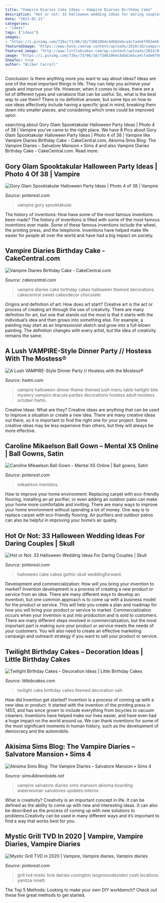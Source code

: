```yaml
---
title: "Vampire Diaries Cake Ideas ~ Vampire Diaries Birthday Cake"
description: "Hot or not: 33 halloween wedding ideas for daring couples"
date: "2023-01-21"
categories:
- "ideas"
tags: ["ideas"]
images:
- "https://i.pinimg.com/736x/73/06/10/73061064c4db62ebca4cfade6f983e66.jpg"
featuredImage: "https://www.hwtm.com/wp-content/uploads/2010/10/vampiredinnerpartyideas_1.jpg"
featured_image: "http://www.littlebcakes.com/wp-content/uploads/2014/01/Twilight-Cakes.jpg"
image: "https://i.pinimg.com/736x/73/06/10/73061064c4db62ebca4cfade6f983e66.jpg"
ShowToc: true
author: "Wilber Carroll"
---
```



Conclusion: Is there anything more you want to say about ideas?
Ideas are one of the most important things in life. They can help you achieve your goals and improve your life. However, when it comes to ideas, there are a lot of different types and variations that can be useful. So, what is the best way to use them? There is no definitive answer, but some tips on how to use ideas effectively include having a specific goal in mind, breaking them down into smaller pieces, and considering which ones could be improved upon.

	

		
searching about Gory Glam Spooktakular Halloween Party Ideas | Photo 4 of 38 | Vampire you've came to the right place. We have 8 Pics about Gory Glam Spooktakular Halloween Party Ideas | Photo 4 of 38 | Vampire like Vampire Diaries Birthday Cake - CakeCentral.com, Akisima Sims Blog: The Vampire Diaries – Salvatore Mansion • Sims 4 and also Vampire Diaries Birthday Cake - CakeCentral.com. Read more:
		
    
## Gory Glam Spooktakular Halloween Party Ideas | Photo 4 Of 38 | Vampire

<img loading=lazy src="https://i.pinimg.com/736x/8b/f6/a6/8bf6a62953af0e11968ea46780daad7b.jpg" onerror="this.onerror=null;this.src='https://tse2.mm.bing.net/th?id=OIP.hkJZOAT6FNzXpj0PiwNGZAHaJ3&amp;pid=15.1';" alt="Gory Glam Spooktakular Halloween Party Ideas | Photo 4 of 38 | Vampire">

_Source: pinterest.com_

>vampire gory spooktakular. 

	

The history of inventions: How have some of the most famous inventions been made?
The history of inventions is filled with some of the most famous inventions ever made. Some of these famous inventions include the wheel, the printing press, and the telephone. Inventions have helped make life easier for people all over the world and have had a big impact on society.

    
## Vampire Diaries Birthday Cake - CakeCentral.com

<img loading=lazy src="http://cdn001.cakecentral.com/gallery/2015/03/900_937512w93a_vampire-diaries-birthday-cake.jpg" onerror="this.onerror=null;this.src='https://tse1.mm.bing.net/th?id=OIP.xolqmEeaMuNqT57vTU07xgHaLH&amp;pid=15.1';" alt="Vampire Diaries Birthday Cake - CakeCentral.com">

_Source: cakecentral.com_

>vampire diaries cake birthday cakes halloween themed decorations cakecentral sweet cakesdecor chocolate. 

	

Origins and definition of art: How does art start?
Creative art is the act or process of creating art through the use of creativity. There are many definition for art, but one that stands out the most is that it starts with the individual’s idea and then grows into something else. For example, a painting may start as an Impressionist sketch and grow into a full-blown painting. The definition changes with every artist, but the idea of creativity remains the same.

    
## A Lush VAMPIRE-Style Dinner Party // Hostess With The Mostess®

<img loading=lazy src="https://www.hwtm.com/wp-content/uploads/2010/10/vampiredinnerpartyideas_1.jpg" onerror="this.onerror=null;this.src='https://tse4.mm.bing.net/th?id=OIP.OOJ8WPj75edDZzRk20cA8wHaLI&amp;pid=15.1';" alt="A Lush VAMPIRE-Style Dinner Party // Hostess with the Mostess®">

_Source: hwtm.com_

>vampire halloween dinner theme themed lush menu table twilight bite mystery vampiro dracula parties decorations hostess adult mostess october hwtm. 

	

Creative Ideas: What are they?
Creative ideas are anything that can be used to improve a situation or create a new idea. There are many creative ideas out there, so it is important to find the right one for your project. Some creative ideas may be less expensive than others, but they will always be more effective.

    
## Caroline Mikaelson Ball Gown – Mental XS Online | Ball Gowns, Satin

<img loading=lazy src="https://i.pinimg.com/736x/e4/66/d6/e466d65d9b97f9f8832a186c04cd68a3.jpg" onerror="this.onerror=null;this.src='https://tse4.mm.bing.net/th?id=OIP.ouHZL-bfzLeHbYjikBD4QgHaHa&amp;pid=15.1';" alt="Caroline Mikaelson Ball Gown – Mental XS Online | Ball gowns, Satin">

_Source: pinterest.com_

>mikaelson mentalxs. 

	

How to improve your home environment: Replacing carpet with eco-friendly flooring, installing an air purifier, or even adding an outdoor patio can make your home more comfortable and inviting.
There are many ways to improve your home environment without spending a lot of money. One way is to replace carpet with eco-friendly flooring. Air purifiers and outdoor patios can also be helpful in improving your home’s air quality.

    
## Hot Or Not: 33 Halloween Wedding Ideas For Daring Couples | Skull

<img loading=lazy src="https://i.pinimg.com/originals/d7/23/a0/d723a0eb2fdf204c64c20c1b1a17ac17.jpg" onerror="this.onerror=null;this.src='https://tse2.mm.bing.net/th?id=OIP.CfcKcaVYIAb0jzBc9d3VfAHaLG&amp;pid=15.1';" alt="Hot or Not: 33 Halloween Wedding Ideas For Daring Couples | Skull">

_Source: pinterest.com_

>halloween cake cakes gothic skull weddingforward. 

	

Development and commercialization: How will you bring your invention to market?
Invention development is a process of creating a new product or service from an idea. There are many different ways to develop an invention, but one common approach is to come up with a business model for the product or service. This will help you create a plan and roadmap for how you will bring your product or service to market.
 Commercialization occurs when your invention is put into production and is sold to customers. There are many different steps involved in commercialization, but the most important part is making sure your product or service meets the needs of your customers. You will also need to create an effective marketing campaign and outreach strategy if you want to sell your product or service.

    
## Twilight Birthday Cakes – Decoration Ideas | Little Birthday Cakes

<img loading=lazy src="http://www.littlebcakes.com/wp-content/uploads/2014/01/Twilight-Cakes.jpg" onerror="this.onerror=null;this.src='https://tse2.mm.bing.net/th?id=OIP.H5uaF0rlxjic_zyCVz0UlAHaKP&amp;pid=15.1';" alt="Twilight Birthday Cakes – Decoration Ideas | Little Birthday Cakes">

_Source: littlebcakes.com_

>twilight cake birthday cakes themed decoration salt. 

	

How did Invention get started?
Invention is a process of coming up with a new idea or product. It started with the invention of the printing press in 1453, and has since grown to include everything from bicycles to vacuum cleaners. Inventions have helped make our lives easier, and have even had a huge impact on the world around us. We can thank inventions for some of the most significant moments in human history, such as the development of democracy and the automobile.

    
## Akisima Sims Blog: The Vampire Diaries – Salvatore Mansion • Sims 4

<img loading=lazy src="http://sims4downloads.net/wp-content/uploads/2015/02/1929.jpg" onerror="this.onerror=null;this.src='https://tse2.mm.bing.net/th?id=OIP.GKU7iQtTBr-24b4IYOmNggHaFj&amp;pid=15.1';" alt="Akisima Sims Blog: The Vampire Diaries – Salvatore Mansion • Sims 4">

_Source: sims4downloads.net_

>vampire salvatore diaries sims mansion akisima boarding waterwoman salvatores updates interior. 

	

What is creativity?
Creativity is an important concept in life. It can be defined as the ability to come up with new and interesting ideas. It can also be described as the process of coming up with new solutions to problems.Creativity can be used in many different ways and it’s important to find a way that works best for you.

    
## Mystic Grill TVD In 2020 | Vampire, Vampire Diaries, Vampire Diaries

<img loading=lazy src="https://i.pinimg.com/736x/73/06/10/73061064c4db62ebca4cfade6f983e66.jpg" onerror="this.onerror=null;this.src='https://tse1.mm.bing.net/th?id=OIP.UHFE7uk57VZ23FuHRZsQtwHaJ3&amp;pid=15.1';" alt="Mystic Grill TVD in 2020 | Vampire, Vampire diaries, Vampire diaries">

_Source: pinterest.com_

>grill tvd mistic livia dairies covington isognisondesideri costi locations yanitza ninett. 

	

The Top 5 Methods:
Looking to make your own DIY workbench? Check out these five great methods to get started.

